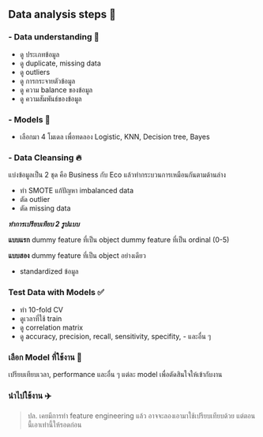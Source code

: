 ## Data analysis steps 🦺

### - Data understanding 🌟

- ดู ประเภทข้อมูล
- ดู duplicate, missing data
- ดู outliers
- ดู การกระจายตัวข้อมูล
- ดู ความ balance ของข้อมูล
- ดู ความสัมพันธ์ของข้อมูล

### - Models 💼

- เลือกมา 4 โมเดล เพื่อทดลอง Logistic, KNN, Decision tree, Bayes

### - Data Cleansing 🔥

แบ่งข้อมูลเป็น 2 ชุด คือ Business กับ Eco แล้วทำกระบวนการเหมือนกันตามด้านล่าง

- ทำ SMOTE แก้ปัญหา imbalanced data
- ตัด outlier
- ตัด missing data

**_ทำการเปรียบเทียบ 2 รูปแบบ_**

**แบบแรก**
dummy feature ที่เป็น object
dummy feature ที่เป็น ordinal (0-5)

**แบบสอง**
dummy feature ที่เป็น object อย่างเดียว

- standardized ข้อมูล

### Test Data with Models ✅

- ทำ 10-fold CV
- ดูเวลาที่ใช้ train
- ดู correlation matrix
- ดู accuracy, precision, recall, sensitivity, specifity, - และอื่น ๆ

### เลือก Model ที่ใช้งาน 🍷

เปรียบเทียบเวลา, performance และอื่น ๆ แต่ละ model เพื่อตัดสินใจให้เข้ากับงาน

### นำไปใช้งาน ✈️

> ปล. เคยมีการทำ feature engineering แล้ว อาจจะลองเอามาใช้เปรียบเทียบด้วย แต่ตอนนี้เอาเท่านี้ให้รอดก่อน

